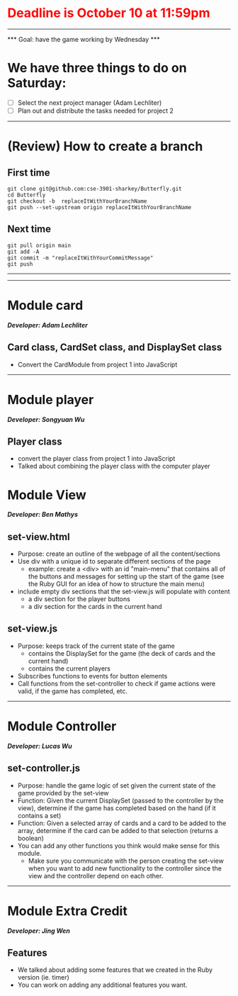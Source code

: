 # <font color=red>Deadline is October 10 at 11:59pm</font>
---

*** Goal: have the game working by Wednesday ***

# We have three things to do on Saturday:
+ [ ] Select the next project manager (Adam Lechliter)
+ [ ] Plan out and distribute the tasks needed for project 2
---
# (Review) How to create a branch
## First time
```
git clone git@github.com:cse-3901-sharkey/Butterfly.git
cd Butterfly
git checkout -b  replaceItWithYourBranchName
git push --set-upstream origin replaceItWithYourBranchName
```
## Next time
```
git pull origin main
git add -A
git commit -m "replaceItWithYourCommitMessage"
git push 
```
---
---
# Module card 

***Developer: Adam Lechliter***

## Card class, CardSet class, and DisplaySet class
+ Convert the CardModule from project 1 into JavaScript

---
# Module player 
***Developer: Songyuan Wu***

## Player class
+ convert the player class from project 1 into JavaScript
+ Talked about combining the player class with the computer player

# Module View
***Developer: Ben Mathys***

## set-view.html
+ Purpose: create an outline of the webpage of all the content/sections
+ Use div with a unique id to separate different sections of the page
  + example: create a \<div\> with an id "main-menu" that contains all of the buttons and messages for setting up the start of the game (see the Ruby GUI for an idea of how to structure the main menu)
+ include empty div sections that the set-view.js will populate with content
  + a div section for the player buttons
  + a div section for the cards in the current hand 

## set-view.js
+ Purpose: keeps track of the current state of the game
  + contains the DisplaySet for the game (the deck of cards and the current hand)
  + contains the current players
+ Subscribes functions to events for button elements
+ Call functions from the set-controller to check if game actions were valid, if the game has completed, etc.

---
# Module Controller
***Developer: Lucas Wu***

## set-controller.js
+ Purpose: handle the game logic of set given the current state of the game provided by the set-view
+ Function: Given the current DisplaySet (passed to the controller by the view), determine if the game has completed based on the hand (if it contains a set)
+ Function: Given a selected array of cards and a card to be added to the array, determine if the card can be added to that selection (returns a boolean)
+ You can add any other functions you think would make sense for this module.
  + Make sure you communicate with the person creating the set-view when you want to add new functionality to the controller since the view and the controller depend on each other.

---
# Module Extra Credit
***Developer: Jing Wen***

## Features
+ We talked about adding some features that we created in the Ruby version (ie. timer)
+ You can work on adding any additional features you want.

